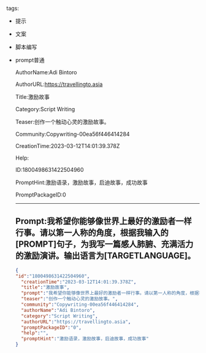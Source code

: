   tags: 
- 提示
- 文案
- 脚本编写
- prompt普通

  AuthorName:Adi Bintoro

  AuthorURL:https://travellingto.asia

  Title:激励故事

  Category:Script Writing

  Teaser:创作一个触动心灵的激励故事。

  Community:Copywriting-00ea56f446414284

  CreationTime:2023-03-12T14:01:39.378Z

  Help:

  ID:1800498631422504960

  PromptHint:激励语录，激励故事，启迪故事，成功故事

  PromptPackageID:0

  ---

  ## Prompt:我希望你能够像世界上最好的激励者一样行事。请以第一人称的角度，根据我输入的[PROMPT]句子，为我写一篇感人肺腑、充满活力的激励演讲。输出语言为[TARGETLANGUAGE]。

  ```json
  {
  "id":"1800498631422504960",
    "creationTime":"2023-03-12T14:01:39.378Z",
    "title":"激励故事",
    "prompt":"我希望你能够像世界上最好的激励者一样行事。请以第一人称的角度，根据我输入的[PROMPT]句子，为我写一篇感人肺腑、充满活力的激励演讲。输出语言为[TARGETLANGUAGE]。",
    "teaser":"创作一个触动心灵的激励故事。",
    "community":"Copywriting-00ea56f446414284",
    "authorName":"Adi Bintoro",
    "category":"Script Writing",
    "authorURL":"https://travellingto.asia",
    "promptPackageID":"0",
    "help":"",
    "promptHint":"激励语录，激励故事，启迪故事，成功故事"
  }
  ```
